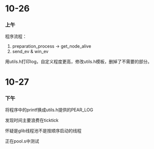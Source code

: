 # 10-26

### 上午

程序流程：

1. preparation_process -> get_node_alive
2. send_ev & win_ev

用utils.h打印log，自定义程度更高，修改utils.h模板，删掉了不需要的部分。

# 10-27

### 下午

将程序中的printf换成utils.h提供的PEAR_LOG

发现时间主要浪费在ticktick

怀疑是glib线程池不是按顺序启动的线程

正在pool.s中测试
